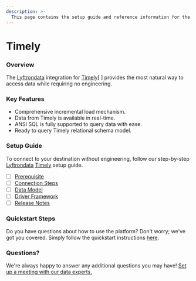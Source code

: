 ```yaml
---
description: >-
  This page contains the setup guide and reference information for the Timely source connector.
---
```


# Timely

### Overview

The [Lyftrondata](https://www.lyftrondata.com/) integration for [Timely](https://www.lyftrondata.com/integration/business-analytics/timely//)[ ] provides the most natural way to access data while requiring no engineering.

### Key Features

* Comprehensive incremental load mechanism.
* Data from Timely is available in real-time.&#x20;
* ANSI SQL is fully supported to query data with ease.
* Ready to query Timely relational schema model.

### Setup Guide

To connect to your destination without engineering, follow our step-by-step [Lyftrondata](https://www.lyftrondata.com/)  [Timely](https://www.lyftrondata.com/integration/business-analytics/timely/) setup guide.

* [ ] [Prerequisite](../../business-analytics/timely/prerequisite.md)
* [ ] [Connection Steps](../../business-analytics/timely/connection-steps.md)
* [ ] [Data Model](../../business-analytics/timely/data-model/)
* [ ] [Driver Framework](../../business-analytics/timely/driver-framework/)
* [ ] [Release Notes](../../business-analytics/timely/release-notes.md)

### Quickstart Steps

Do you have questions about how to use the platform? Don't worry; we've got you covered. Simply follow the quickstart instructions [here](../../../business-analytics/timely/quickstart-steps.md).

### Questions? <a href="#questions" id="questions"></a>

We're always happy to answer any additional questions you may have! [Set up a meeting with our data experts.](https://www.lyftrondata.com/book-a-meeting/)

